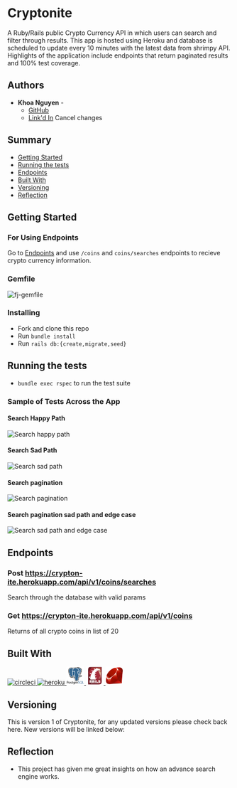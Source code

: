# Cryptonite

  A Ruby/Rails public Crypto Currency API in which users can search and filter through results. This app is hosted using Heroku and database is scheduled to update every 10 minutes with the latest data from shrimpy API. Highlights of the application include endpoints that return paginated results and 100% test coverage.
  
## Authors
    
  - **Khoa Nguyen** - 
    - [GitHub](https://github.com/omegaeye)
    - [Link'd In](https://www.linkedin.com/in/khoa-n323)
Cancel changes
## Summary

  - [Getting Started](#getting-started)
  - [Running the tests](#running-the-tests)
  - [Endpoints](#endpoints)
  - [Built With](#built-with)
  - [Versioning](#versioning)
  - [Reflection](#reflection)

## Getting Started

### For Using Endpoints

Go to [Endpoints](#endpoints) and use `/coins` and `coins/searches` endpoints to recieve crypto currency information.

### Gemfile
![fj-gemfile](https://user-images.githubusercontent.com/46826902/120928594-7b443000-c6a2-11eb-9007-3a0f11408cb5.png)

### Installing

- Fork and clone this repo
- Run `bundle install`
- Run `rails db:{create,migrate,seed}`

## Running the tests

- `bundle exec rspec` to run the test suite

### Sample of Tests Across the App

#### Search Happy Path

![Search happy path](https://user-images.githubusercontent.com/46826902/120930053-e1cc4c80-c6a8-11eb-8979-7baade5b3e86.png)


#### Search Sad Path

![Search sad path](https://user-images.githubusercontent.com/46826902/120930155-64550c00-c6a9-11eb-96c8-f2a0fb2b4944.png)

#### Search pagination

![Search pagination](https://user-images.githubusercontent.com/46826902/120933019-80f74100-c6b5-11eb-9591-f179f347f1e3.png)

#### Search pagination sad path and edge case

![Search sad path and edge case](https://user-images.githubusercontent.com/46826902/120932963-31b11080-c6b5-11eb-9b51-c5065edebec3.png)

## Endpoints

### Post https://crypton-ite.herokuapp.com/api/v1/coins/searches
Search through the database with valid params

### Get https://crypton-ite.herokuapp.com/api/v1/coins
Returns of all crypto coins in list of 20

## Built With

<p align="left"> <a href="https://circleci.com" target="_blank"> <img src="https://www.vectorlogo.zone/logos/circleci/circleci-icon.svg" alt="circleci" width="40" height="40"/> </a> <a href="https://heroku.com" target="_blank"> <img src="https://www.vectorlogo.zone/logos/heroku/heroku-icon.svg" alt="heroku" width="40" height="40"/> </a> <a href="https://www.postgresql.org" target="_blank"> <img src="https://raw.githubusercontent.com/devicons/devicon/master/icons/postgresql/postgresql-original-wordmark.svg" alt="postgresql" width="40" height="40"/> </a> <a href="https://rubyonrails.org" target="_blank"> <img src="https://raw.githubusercontent.com/devicons/devicon/master/icons/rails/rails-original-wordmark.svg" alt="rails" width="40" height="40"/> </a> <a href="https://www.ruby-lang.org/en/" target="_blank"> <img src="https://raw.githubusercontent.com/devicons/devicon/master/icons/ruby/ruby-original.svg" alt="ruby" width="40" height="40"/> </a> </p>

## Versioning

This is version 1 of Cryptonite, for any updated versions please check back here. New versions will be linked below:

    
## Reflection 

  - This project has given me great insights on how an advance search engine works. 
